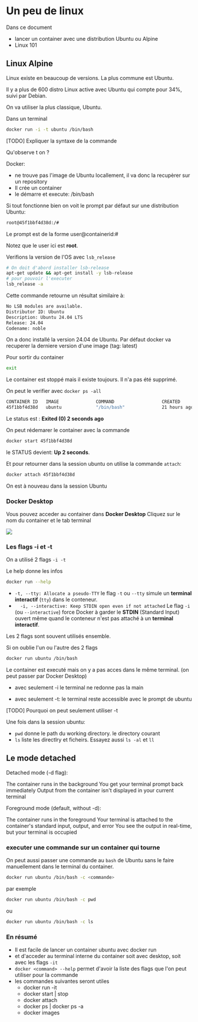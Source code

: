 # Un peu de linux

Dans ce document

- lancer un container avec une distribution Ubuntu ou Alpine
- Linux 101

## Linux Alpine

Linux existe en beaucoup de versions. La plus commune est Ubuntu.

Il y a plus de 600 distro Linux active avec Ubuntu qui compte pour 34%, suivi par Debian. 

On va utiliser la plus classique, Ubuntu.

Dans un terminal

```bash
docker run -i -t ubuntu /bin/bash
```

[TODO] Expliquer la syntaxe de la commande

Qu'observe t on ?

Docker:

- ne trouve pas l'image de Ubuntu locallement, il va donc la recupèrer sur un repository
- Il crée un container
- le démarre et execute: /bin/bash

Si tout fonctionne bien 
on voit le prompt par défaut sur une distribution Ubuntu:

```bash
root@45f1bbf4d38d:/#
```
Le prompt est de la forme user@containerid:<current working directory>#

Notez que le user ici est **root**. 


Verifions la version de l'OS avec  ```lsb_release``` 

```bash
# On doit d'abord installer lsb-release
apt-get update && apt-get install -y lsb-release
# pour pouvoir l'executer
lsb_release -a
```

Cette commande retourne un résultat similaire à:

```bash
No LSB modules are available.
Distributor ID: Ubuntu
Description: Ubuntu 24.04 LTS
Release: 24.04
Codename: noble
```

On a donc installé la version 24.04 de Ubuntu. 
Par défaut docker va recuperer la derniere version d'une image (tag: latest)

Pour sortir du container

```bash
exit
```

Le container est stoppé mais il existe toujours. Il n'a pas été supprimé.

On peut le verifier avec ```docker ps -all```

```bash
CONTAINER ID   IMAGE              COMMAND                  CREATED        STATUS                     PORTS     NAMES
45f1bbf4d38d   ubuntu             "/bin/bash"              21 hours ago   Exited (0) 2 seconds ago             awesome_hypatia
```

Le status est : **Exited (0) 2 seconds ago**

On peut rédemarer le container avec la commande
```bash 
docker start 45f1bbf4d38d
``` 

le STATUS devient: **Up 2 seconds**.

Et pour retourner dans la  session ubuntu on utilise la commande ```attach```:

```bash
docker attach 45f1bbf4d38d
```

On est à nouveau dans la session Ubuntu


### Docker Desktop
Vous pouvez acceder au container dans **Docker Desktop**
Cliquez sur le nom du container et le tab terminal

![](./../../img/docker-desktop-terminal.png)


### Les flags -i et -t

On a utilisé 2 flags ```-i -t```

Le help donne les infos
```bash
docker run --help
```

* ```-t, --tty: Allocate a pseudo-TTY```
le flag `-t` ou `--tty` simule un **terminal interactif** (`tty`) dans le conteneur.
* ```  -i, --interactive: Keep STDIN open even if not attached```
Le flag `-i` (ou `--interactive`) force Docker à garder le **STDIN** (Standard Input) ouvert 
même quand le conteneur n'est pas attaché à un **terminal interactif**.

Les 2 flags sont souvent utilisés ensemble.

Si on oublie l'un ou l'autre des 2 flags

```bash
docker run ubuntu /bin/bash
```
Le container est executé mais on y a pas acces dans le même terminal. 
(on peut passer par Docker Desktop) 

* avec seulement -i 
le terminal ne redonne pas la main

* avec seulement -t: le terminal reste accessible avec le prompt de ubuntu

[TODO] Pourquoi on peut seulement utiliser -t



Une fois dans la session ubuntu:

* `pwd` donne le path du working directory. le directory courant
* `ls` liste les directlry et ficheirs. Essayez aussi `ls -al` et ```ll```

## Le mode detached


Detached mode (-d flag):

The container runs in the background
You get your terminal prompt back immediately
Output from the container isn't displayed in your current terminal


Foreground mode (default, without -d):

The container runs in the foreground
Your terminal is attached to the container's standard input, output, and error
You see the output in real-time, but your terminal is occupied





### executer une commande sur un container qui tourne

On peut aussi passer une commande au ```bash``` de Ubuntu sans le faire manuellement dans le terminal du container.

```bash
docker run ubuntu /bin/bash -c <commande>
```

par exemple

```bash
docker run ubuntu /bin/bash -c pwd
```

ou 
```bash
docker run ubuntu /bin/bash -c ls
```

### En résumé

* Il est facile de lancer un container ubuntu avec docker run
* et d'acceder au terminal interne du container soit avec desktop, soit avec les flags `-it`
* `docker <command> --help` permet d'avoir la liste des flags que l'on peut utiliser pour la commande
* les commandes suivantes seront utiles
  * docker run -it 
  * docker start | stop
  * docker attach
  * docker ps | docker ps -a
  * docker images




